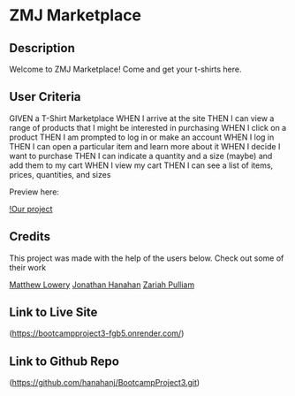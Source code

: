 # ZMJ Marketplace

## Description

Welcome to ZMJ Marketplace! Come and get your t-shirts here.

## User Criteria

GIVEN a T-Shirt Marketplace
WHEN I arrive at the site 
THEN I can view a range of products that I might be interested in purchasing
WHEN I click on a product
THEN I am prompted to log in or make an account
WHEN I log in 
THEN I can open a particular item and learn more about it
WHEN I decide I want to purchase
THEN I can indicate a quantity and a size (maybe) and add them to my cart
WHEN I view my cart
THEN I can see a list of items, prices, quantities, and sizes

Preview here:

[!Our project](/assets/Screenshot%202024-06-10%20211917.png)

## Credits

This project was made with the help of the users below. Check out some of their work

[Matthew Lowery](https://github.com/lowerym)
[Jonathan Hanahan](https://github.com/hanahanj)
[Zariah Pulliam](https://github.com/riaaah3)

## Link to Live Site

(https://bootcampproject3-fgb5.onrender.com/)

## Link to Github Repo

(https://github.com/hanahanj/BootcampProject3.git)